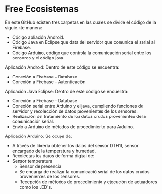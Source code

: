 # Free Ecosistemas
En este GitHub existen tres carpetas en las cuales se divide el código de la siguie.nte manera:
 - Código apliación Android.
 - Código Java en Eclipse que data del servidor que comunica el serial al Firebase.
 - Código Arduino, código que controla la comunicación serial entre los sensores y el código java.
 
Aplicación Android:
Dentro de este código se encuentra:
 - Conexión a Firebase - Database
 - Conexión a Firebase - Autenticación 
    
Aplicación Java Eclipse:
Dentro de este código se encuentra:
 - Conexión a Firebase - Database
 - Conexión serial entre Arduino y el java, cumpliendo funciones de servidor y recolección de datos provenientes de los sensores.
 - Realización del tratamiento de los datos crudos provenientes de la comunicación serial.
 - Envío a Arduino de métodos de procedimiento para Arduino.
    
Aplicación Arduino:
Se ocupa de:
 - A través de librería obtener los datos del sensor DTH11, sensor encargado de la temperatura y humedad.
 - Recolectas los datos de forma digital de:
 - Sensor temperatura
    - Sensor de presencia
    - Se encarga de realizar la comunicació serial de los datos crudos provenientes de los sensores.
    - Recepción de métodos de procedimiento y ejecución de actuadores como los LED's.
        
